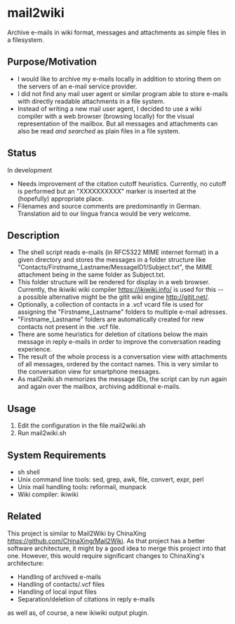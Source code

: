 # mail2wiki
Archive e-mails in wiki format, messages and attachments as simple files in a filesystem.

## Purpose/Motivation
* I would like to archive my e-mails locally in addition to storing them on the servers of an e-mail service provider.
* I did not find any mail user agent or similar program able to store e-mails with directly readable attachments in a file system.
* Instead of writing a new mail user agent, I decided to use a wiki compiler with a web browser (browsing locally) for the visual representation of the mailbox. But all messages and attachments can also be read *and searched* as plain files in a file system.

## Status
In development
* Needs improvement of the citation cutoff heuristics. Currently, no cutoff is performed but an "XXXXXXXXXX" marker is inserted at the (hopefully) appropriate place.
* Filenames and source comments are predominantly in German. Translation aid to our lingua franca would be very welcome.

## Description
* The shell script reads e-mails (in RFC5322 MIME internet format) in a given directory and stores the messages in a folder structure like "Contacts/Firstname_Lastname/MessageID1/Subject.txt", the MIME attachment being in the same folder as Subject.txt.
* This folder structure will be rendered for display in a web browser. Currently, the ikiwiki wiki compiler <https://ikiwiki.info/> is used for this -- a possible alternative might be the gitit wiki engine <http://gitit.net/>.
* Optionally, a collection of contacts in a .vcf vcard file is used for assigning the "Firstname_Lastname" folders to multiple e-mail adresses.
* "Firstname_Lastname" folders are automatically created for new contacts not present in the .vcf file.
* There are some heuristics for deletion of citations below the main message in reply e-mails in order to improve the conversation reading experience.
* The result of the whole process is a conversation view with attachments of all messages, ordered by the contact names. This is very similar to the conversation view for smartphone messages.
* As mail2wiki.sh memorizes the message IDs, the script can by run again and again over the mailbox, archiving additional e-mails.

## Usage
1. Edit the configuration in the file mail2wiki.sh
2. Run mail2wiki.sh

## System Requirements
* sh shell
* Unix command line tools: sed, grep, awk, file, convert, expr, perl
* Unix mail handling tools: reformail, munpack
* Wiki compiler: ikiwiki

## Related
This project is similar to Mail2Wiki by ChinaXing <https://github.com/ChinaXing/Mail2Wiki>. As that project has a better software architecture, it might by a good idea to merge this project into that one. However, this would require significant changes to ChinaXing's architecture:
* Handling of archived e-mails
* Handling of contacts/.vcf files
* Handling of local input files
* Separation/deletion of citations in reply e-mails

as well as, of course, a new ikiwiki output plugin.